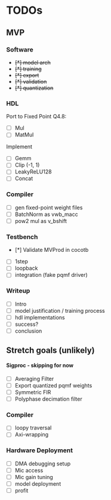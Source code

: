 # TODOs

## MVP
### Software
- ~~[*] model arch~~
- ~~[*] training~~
- ~~[*] export~~
- ~~[*] validation~~
- ~~[*] quantization~~

### HDL

Port to Fixed Point Q4.8:
- [ ] Mul
- [ ] MatMul

Implement
- [ ] Gemm
- [ ] Clip (-1, 1)
- [ ] LeakyReLU128
- [ ] Concat

### Compiler
- [ ] gen fixed-point weight files
- [ ] BatchNorm as vwb_macc
- [ ] pow2 mul as v_bshift

### Testbench
- [*] Validate MVProd in cocotb
- [ ] 1step
- [ ] loopback
- [ ] integration (fake pqmf driver)

### Writeup
- [ ] Intro
- [ ] model justification / training process
- [ ] hdl implementations
- [ ] success?
- [ ] conclusion

## Stretch goals (unlikely)

#### Sigproc - skipping for now
- [ ] Averaging Filter
- [ ] Export quantized pqmf weights
- [ ] Symmetric FIR
- [ ] Polyphase decimation filter

### Compiler
- [ ] loopy traversal
- [ ] Axi-wrapping

### Hardware Deployment
- [ ] DMA debugging setup
- [ ] Mic access
- [ ] Mic gain tuning
- [ ] model deployment
- [ ] profit
